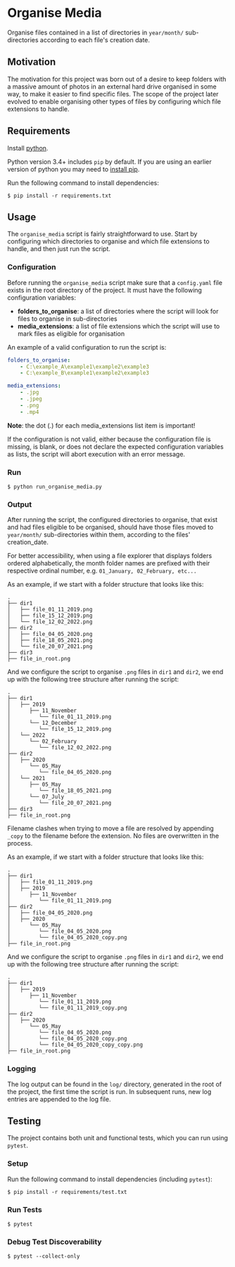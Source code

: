 # Organise Media

Organise files contained in a list of directories in `year/month/` sub-directories according to each file's creation date.

## Motivation

The motivation for this project was born out of a desire to keep folders with a massive amount of photos in an external hard drive organised in some way, to make it easier to find specific files. The scope of the project later evolved to enable organising other types of files by configuring which file extensions to handle.

## Requirements

Install [python](https://www.python.org/downloads/).

Python version 3.4+ includes `pip` by default. If you are using an earlier version of python you may need to [install pip](https://pip.pypa.io/en/stable/installation/).

Run the following command to install dependencies:

    $ pip install -r requirements.txt

## Usage

The `organise_media` script is fairly straightforward to use. Start by configuring which directories to organise and which file extensions to handle, and then just run the script.

### Configuration

Before running the `organise_media` script make sure that a `config.yaml` file exists in the root directory of the project. It must have the following configuration variables:

 - **folders_to_organise**: a list of directories where the script will look for files to organise in sub-directories
 - **media_extensions**: a list of file extensions which the script will use to mark files as eligible for organisation

An example of a valid configuration to run the script is:
```yaml
folders_to_organise:
    - C:\example_A\example1\example2\example3
    - C:\example_B\example1\example2\example3

media_extensions:
    - .jpg
    - .jpeg
    - .png
    - .mp4
```
**Note**: the dot (.) for each media_extensions list item is important!

If the configuration is not valid, either because the configuration file is missing, is blank, or does not declare the expected configuration variables as lists, the script will abort execution with an error message.

### Run

    $ python run_organise_media.py

### Output

After running the script, the configured directories to organise, that exist and had files eligible to be organised, should have those files moved to `year/month/` sub-directories within them, according to the files' creation_date.

For better accessibility, when using a file explorer that displays folders ordered alphabetically, the month folder names are prefixed with their respective ordinal number, e.g. `01_January, 02_February, etc...`

As an example, if we start with a folder structure that looks like this:

```
.
├── dir1
│   ├── file_01_11_2019.png
│   ├── file_15_12_2019.png
│   └── file_12_02_2022.png
├── dir2
│   ├── file_04_05_2020.png
│   ├── file_18_05_2021.png
│   └── file_20_07_2021.png
├── dir3
├── file_in_root.png
```

And we configure the script to organise `.png` files in `dir1` and `dir2`, we end up with the following tree structure after running the script:

```
.
├── dir1
│   ├── 2019
│      ├── 11_November
│         └── file_01_11_2019.png
│      └── 12_December
│         └── file_15_12_2019.png
│   └── 2022
│      └── 02_February
│         └── file_12_02_2022.png
├── dir2
│   ├── 2020
│      └── 05_May
│         └── file_04_05_2020.png
│   └── 2021
│      ├── 05_May
│         └── file_18_05_2021.png
│      └── 07_July
│         └── file_20_07_2021.png
├── dir3
├── file_in_root.png
```

Filename clashes when trying to move a file are resolved by appending `_copy` to the filename before the extension. No files are overwritten in the process.

As an example, if we start with a folder structure that looks like this:

```
.
├── dir1
│   ├── file_01_11_2019.png
│   ├── 2019
│      ├── 11_November
│         └── file_01_11_2019.png
├── dir2
│   ├── file_04_05_2020.png
│   ├── 2020
│      └── 05_May
│         └── file_04_05_2020.png
│         └── file_04_05_2020_copy.png
├── file_in_root.png
```

And we configure the script to organise `.png` files in `dir1` and `dir2`, we end up with the following tree structure after running the script:

```
.
├── dir1
│   ├── 2019
│      ├── 11_November
│         └── file_01_11_2019.png
│         └── file_01_11_2019_copy.png
├── dir2
│   ├── 2020
│      └── 05_May
│         └── file_04_05_2020.png
│         └── file_04_05_2020_copy.png
│         └── file_04_05_2020_copy_copy.png
├── file_in_root.png
```

### Logging

The log output can be found in the `log/` directory, generated in the root of the project, the first time the script is run. In subsequent runs, new log entries are appended to the log file.

## Testing

The project contains both unit and functional tests, which you can run using `pytest`.

### Setup

Run the following command to install dependencies (including `pytest`):

    $ pip install -r requirements/test.txt

### Run Tests

    $ pytest

### Debug Test Discoverability

    $ pytest --collect-only

